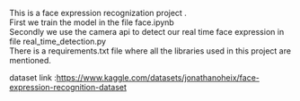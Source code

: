 This is a face expression recognization project .
<br>
First we train the model in the file face.ipynb
<br>
Secondly we use the camera api to detect our real time face expression in file real_time_detection.py
<br>
There is a requirements.txt file where all the libraries used in this project are mentioned.
<br>



dataset link :https://www.kaggle.com/datasets/jonathanoheix/face-expression-recognition-dataset
